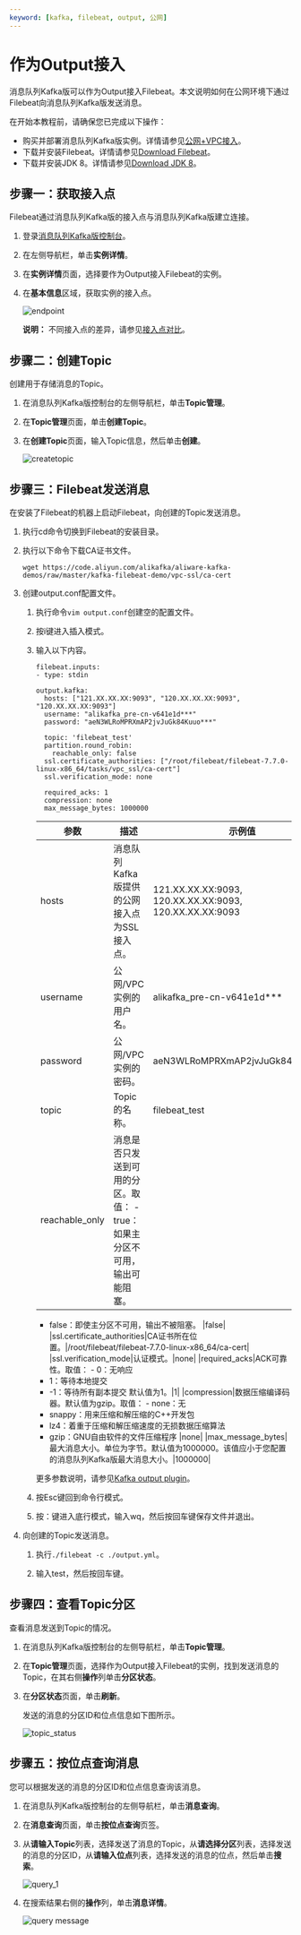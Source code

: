 ```yaml
---
keyword: [kafka, filebeat, output, 公网]
---
```


# 作为Output接入

消息队列Kafka版可以作为Output接入Filebeat。本文说明如何在公网环境下通过Filebeat向消息队列Kafka版发送消息。

在开始本教程前，请确保您已完成以下操作：

-   购买并部署消息队列Kafka版实例。详情请参见[公网+VPC接入](/intl.zh-CN/快速入门/步骤二：购买和部署实例/公网+VPC接入.md)。
-   下载并安装Filebeat。详情请参见[Download Filebeat](https://www.elastic.co/guide/en/logstash/7.6/installing-logstash.html)。
-   下载并安装JDK 8。详情请参见[Download JDK 8](https://www.oracle.com/java/technologies/javase/javase-jdk8-downloads.html)。

## 步骤一：获取接入点

Filebeat通过消息队列Kafka版的接入点与消息队列Kafka版建立连接。

1.  登录[消息队列Kafka版控制台](https://kafka.console.aliyun.com/)。

2.  在左侧导航栏，单击**实例详情**。

3.  在**实例详情**页面，选择要作为Output接入Filebeat的实例。

4.  在**基本信息**区域，获取实例的接入点。

    ![endpoint](https://static-aliyun-doc.oss-accelerate.aliyuncs.com/assets/img/zh-CN/3484976951/p107786.png)

    **说明：** 不同接入点的差异，请参见[接入点对比](/intl.zh-CN/产品简介/接入点对比.md)。


## 步骤二：创建Topic

创建用于存储消息的Topic。

1.  在消息队列Kafka版控制台的左侧导航栏，单击**Topic管理**。

2.  在**Topic管理**页面，单击**创建Topic**。

3.  在**创建Topic**页面，输入Topic信息，然后单击**创建**。

    ![createtopic](https://static-aliyun-doc.oss-accelerate.aliyuncs.com/assets/img/zh-CN/3484976951/p107758.png)


## 步骤三：Filebeat发送消息

在安装了Filebeat的机器上启动Filebeat，向创建的Topic发送消息。

1.  执行cd命令切换到Filebeat的安装目录。

2.  执行以下命令下载CA证书文件。

    ```
    wget https://code.aliyun.com/alikafka/aliware-kafka-demos/raw/master/kafka-filebeat-demo/vpc-ssl/ca-cert
    ```

3.  创建output.conf配置文件。

    1.  执行命令`vim output.conf`创建空的配置文件。

    2.  按i键进入插入模式。

    3.  输入以下内容。

        ```
        filebeat.inputs:
        - type: stdin
        
        output.kafka:
          hosts: ["121.XX.XX.XX:9093", "120.XX.XX.XX:9093", "120.XX.XX.XX:9093"]
          username: "alikafka_pre-cn-v641e1d***"
          password: "aeN3WLRoMPRXmAP2jvJuGk84Kuuo***"
        
          topic: 'filebeat_test'
          partition.round_robin:
            reachable_only: false
          ssl.certificate_authorities: ["/root/filebeat/filebeat-7.7.0-linux-x86_64/tasks/vpc_ssl/ca-cert"]
          ssl.verification_mode: none
        
          required_acks: 1
          compression: none
          max_message_bytes: 1000000
        ```

        |参数|描述|示例值|
        |--|--|---|
        |hosts|消息队列Kafka版提供的公网接入点为SSL接入点。|121.XX.XX.XX:9093, 120.XX.XX.XX:9093, 120.XX.XX.XX:9093|
        |username|公网/VPC实例的用户名。|alikafka\_pre-cn-v641e1d\*\*\*|
        |password|公网/VPC实例的密码。|aeN3WLRoMPRXmAP2jvJuGk84Kuuo\*\*\*|
        |topic|Topic的名称。|filebeat\_test|
        |reachable\_only|消息是否只发送到可用的分区。取值：         -   true：如果主分区不可用，输出可能阻塞。
        -   false：即使主分区不可用，输出不被阻塞。
|false|
        |ssl.certificate\_authorities|CA证书所在位置。|/root/filebeat/filebeat-7.7.0-linux-x86\_64/ca-cert|
        |ssl.verification\_mode|认证模式。|none|
        |required\_acks|ACK可靠性。取值：         -   0：无响应
        -   1：等待本地提交
        -   -1：等待所有副本提交
默认值为1。|1|
        |compression|数据压缩编译码器。默认值为gzip。取值：         -   none：无
        -   snappy：用来压缩和解压缩的C++开发包
        -   lz4：着重于压缩和解压缩速度的无损数据压缩算法
        -   gzip：GNU自由软件的文件压缩程序
|none|
        |max\_message\_bytes|最大消息大小。单位为字节。默认值为1000000。该值应小于您配置的消息队列Kafka版最大消息大小。|1000000|

        更多参数说明，请参见[Kafka output plugin](https://www.elastic.co/guide/en/beats/filebeat/current/kafka-output.html)。

    4.  按Esc键回到命令行模式。

    5.  按：键进入底行模式，输入wq，然后按回车键保存文件并退出。

4.  向创建的Topic发送消息。

    1.  执行`./filebeat -c ./output.yml`。

    2.  输入test，然后按回车键。


## 步骤四：查看Topic分区

查看消息发送到Topic的情况。

1.  在消息队列Kafka版控制台的左侧导航栏，单击**Topic管理**。

2.  在**Topic管理**页面，选择作为Output接入Filebeat的实例，找到发送消息的Topic，在其右侧**操作**列单击**分区状态**。

3.  在**分区状态**页面，单击**刷新**。

    发送的消息的分区ID和位点信息如下图所示。

    ![topic_status](https://static-aliyun-doc.oss-accelerate.aliyuncs.com/assets/img/zh-CN/3484976951/p107774.png)


## 步骤五：按位点查询消息

您可以根据发送的消息的分区ID和位点信息查询该消息。

1.  在消息队列Kafka版控制台的左侧导航栏，单击**消息查询**。

2.  在**消息查询**页面，单击**按位点查询**页签。

3.  从**请输入Topic**列表，选择发送了消息的Topic，从**请选择分区**列表，选择发送的消息的分区ID，从**请输入位点**列表，选择发送的消息的位点，然后单击**搜索**。

    ![query_1](https://static-aliyun-doc.oss-accelerate.aliyuncs.com/assets/img/zh-CN/3484976951/p107775.png)

4.  在搜索结果右侧的**操作**列，单击**消息详情**。

    ![query message](https://static-aliyun-doc.oss-accelerate.aliyuncs.com/assets/img/zh-CN/3484976951/p112483.png)


